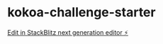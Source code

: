 # kokoa-challenge-starter

[Edit in StackBlitz next generation editor ⚡️](https://stackblitz.com/~/github.com/72division/kokoa-challenge-starter)